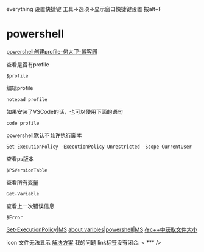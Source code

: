 everything 设置快捷键
工具->选项->显示窗口快捷键设置 按alt+F

# powershell

[powershell创建profile-何大卫-博客园](https://www.cnblogs.com/heenhui2016/p/11009043.html)

查看是否有profile
```
$profile
```

编辑profile
```
notepad profile
```
如果安装了VSCode的话，也可以使用下面的语句
```
code profile
```

powershell默认不允许执行脚本
```
Set-ExecutionPolicy -ExecutionPolicy Unrestricted -Scope CurrentUser
```

查看ps版本
```
$PSVersionTable
```

查看所有变量
```
Get-Variable
```

查看上一次错误信息
```
$Error
```


[Set-ExecutionPolicy|MS](https://docs.microsoft.com/en-us/powershell/module/microsoft.powershell.security/set-executionpolicy?view=powershell-7.2)
[about varibles|powershell|MS](https://docs.microsoft.com/en-us/powershell/module/microsoft.powershell.core/about/about_variables?view=powershell-7.2)
[在c++中获取文件大小](https://www.delftstack.com/zh/howto/cpp/get-file-size-cpp)

icon 文件无法显示
[解决方案](https://www.seoptimer.com/blog/favicon-not-showing-up/)
我的问题 link标签没有闭合: < *** />
